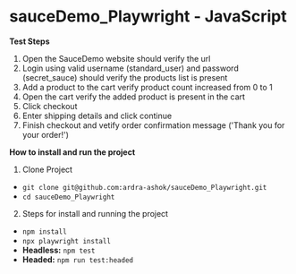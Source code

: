 # sauceDemo_Playwright - JavaScript

**Test Steps**
 1. Open the SauceDemo website 
    should verify the url
 2. Login using valid username (standard_user) and password (secret_sauce)
    should verify the products list is present
 3. Add a product to the cart
    verify product count increased from 0 to 1
 4. Open the cart 
    verify the added product is present in the cart
 5. Click checkout 
 6. Enter shipping details and click continue
 7. Finish checkout and vetify order confirmation message ('Thank you for your order!')

 

 **How to install and run the project**
  1. Clone Project 
  * `git clone git@github.com:ardra-ashok/sauceDemo_Playwright.git`
  * `cd sauceDemo_Playwright`
     
  2. Steps for install and running the project 
   * `npm install`
   * `npx playwright install`
   * **Headless:** `npm test`
   * **Headed:** `npm run test:headed`

     

     


